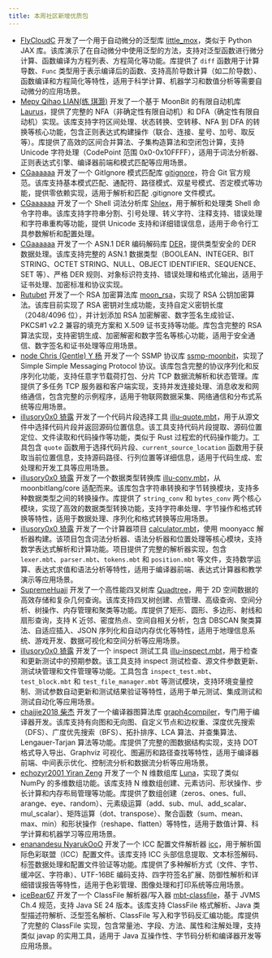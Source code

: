 ```yaml
---
title: 本周社区新增优质包
---
```


- [FlyCloudC](https://github.com/FlyCloudC) 开发了一个用于自动微分的泛型库 [little_mox](https://github.com/FlyCloudC/little_mox)，类似于 Python JAX 库。该库演示了在自动微分中使用泛型的方法，支持对泛型函数进行微分计算、函数编译为方程列表、方程简化等功能。库提供了 `diff` 函数用于计算导数、`Func` 类型用于表示编译后的函数、支持高阶导数计算（如二阶导数）、函数编译和方程简化等特性，适用于科学计算、机器学习和数值分析等需要自动微分的应用场景。
- [Mepy Qihao LIAN(练 琪灏)](https://github.com/Mepy) 开发了一个基于 MoonBit 的有限自动机库 [Laurus](https://github.com/Mepy/Laurus)，提供了完整的 NFA（非确定性有限自动机）和 DFA（确定性有限自动机）实现。该库支持字符区间处理、状态转换、空转移、NFA 到 DFA 的转换等核心功能，包含正则表达式构建操作（联合、连接、星号、加号、取反等）。库提供了高效的区间合并算法、子集构造算法和空闭包计算，支持 Unicode 字符处理（CodePoint 范围 0x0-0x10FFFF），适用于词法分析器、正则表达式引擎、编译器前端和模式匹配等应用场景。
- [CGaaaaaa](https://github.com/CGaaaaaa) 开发了一个 GitIgnore 模式匹配库 [gitignore](https://github.com/CGaaaaaa/gitignore)，符合 Git 官方规范。该库支持基本模式匹配、通配符、路径模式、双星号模式、否定模式等功能，提供零依赖实现，适用于解析和匹配 .gitignore 文件模式。
- [CGaaaaaa](https://github.com/CGaaaaaa) 开发了一个 Shell 词法分析库 [Shlex](https://github.com/CGaaaaaa/Shlex)，用于解析和处理类 Shell 命令字符串。该库支持字符串分割、引号处理、转义字符、注释支持、错误处理和字符串重构等功能，提供 Unicode 支持和详细错误信息，适用于命令行工具参数解析和配置处理。
- [CGaaaaaa](https://github.com/CGaaaaaa) 开发了一个 ASN.1 DER 编码解码库 [DER](https://github.com/CGaaaaaa/DER)，提供类型安全的 DER 数据处理。该库支持完整的 ASN.1 数据类型（BOOLEAN、INTEGER、BIT STRING、OCTET STRING、NULL、OBJECT IDENTIFIER、SEQUENCE、SET 等）、严格 DER 规则、对象标识符支持、错误处理和格式化输出，适用于证书处理、加密标准和协议实现。
- [Rutubet](https://github.com/Rutubet) 开发了一个 RSA 加密算法库 [moon_rsa](https://github.com/moonbit-community/moon_rsa)，实现了 RSA 公钥加密算法。该库目前实现了 RSA 密钥对生成功能，支持自定义密钥长度（2048/4096 位），并计划添加 RSA 加密解密、数字签名生成验证、PKCS#1 v2.2 兼容的填充方案和 X.509 证书支持等功能。库包含完整的 RSA 算法实现，支持密钥生成、加密解密和数字签名等核心功能，适用于安全通信、数字签名和证书处理等应用场景。
- [node Chris (Gentle) Y 杨](https://github.com/node) 开发了一个 SSMP 协议库 [ssmp-moonbit](https://github.com/node/ssmp-moonbit)，实现了 Simple Simple Messaging Protocol 协议。该库包含完整的协议序列化和反序列化功能，支持任意字节载荷打包、分片 TCP 数据流解析和状态管理。库提供了多任务 TCP 服务器和客户端实现，支持并发连接处理、消息收发和网络通信，包含完整的示例程序，适用于物联网数据采集、网络通信和分布式系统等应用场景。
- [illusory0x0 猗露](https://github.com/illusory0x0) 开发了一个代码片段选择工具 [illu-quote.mbt](https://github.com/illusory0x0/illu-quote.mbt)，用于从源文件中选择代码片段并返回源码位置信息。该工具支持代码片段提取、源码位置定位、文件读取和代码操作等功能，类似于 Rust 过程宏的代码操作能力。工具包含 `quote` 函数用于选择代码片段、`current_source_location` 函数用于获取当前位置信息，支持源码路径、行列位置等详细信息，适用于代码生成、宏处理和开发工具等应用场景。
- [illusory0x0 猗露](https://github.com/illusory0x0) 开发了一个数据类型转换库 [illu-conv.mbt](https://github.com/illusory0x0/illu-conv.mbt)，从 moonbitlang/core 适配而来。该库包含字符串转换和字节转换模块，支持多种数据类型之间的转换操作。库提供了 `string_conv` 和 `bytes_conv` 两个核心模块，实现了高效的数据类型转换功能，支持字符串处理、字节操作和格式转换等特性，适用于数据处理、序列化和格式转换等应用场景。
- [illusory0x0 猗露](https://github.com/illusory0x0) 开发了一个计算器项目 [calculator.mbt](https://github.com/illusory0x0/calculator.mbt)，使用 moonyacc 解析器构建。该项目包含词法分析器、语法分析器和位置处理等核心模块，支持数学表达式解析和计算功能。项目提供了完整的解析器实现，包含 `lexer.mbt`、`parser.mbt`、`tokens.mbt` 和 `position.mbt` 等文件，支持数学运算、表达式求值和语法分析等特性，适用于编译器前端、表达式计算器和教学演示等应用场景。
- [SupremeHuaji](https://github.com/SupremeHuaji) 开发了一个高性能四叉树库 [Quadtree](https://github.com/SupremeHuaji/Quadtree)，用于 2D 空间数据的高效存储和复杂几何查询。该库支持四叉树创建、点管理、高级查询、空间分析、树操作、内存管理和聚类等功能。库提供了矩形、圆形、多边形、射线和扇形查询，支持 K 近邻、密度热点、空间自相关分析，包含 DBSCAN 聚类算法、自适应插入、JSON 序列化和自动内存优化等特性，适用于地理信息系统、游戏开发、数据可视化和空间分析等应用场景。
- [illusory0x0 猗露](https://github.com/illusory0x0) 开发了一个 inspect 测试工具 [illu-inspect.mbt](https://github.com/illusory0x0/illu-inspect.mbt)，用于检查和更新测试中的预期参数。该工具支持 inspect 测试检查、源文件参数更新、测试块管理和文件管理等功能。工具包含 `inspect_test.mbt`、`test_block.mbt` 和 `test_file_manager.mbt` 等测试模块，支持环境变量控制、测试参数自动更新和测试结果验证等特性，适用于单元测试、集成测试和测试自动化等应用场景。
- [chaijie2018 柴杰](https://github.com/chaijie2018) 开发了一个编译器图算法库 [graph4compiler](https://github.com/chaijie2018/graph4compiler)，专门用于编译器开发。该库支持有向图和无向图、自定义节点和边权重、深度优先搜索（DFS）、广度优先搜索（BFS）、拓扑排序、LCA 算法、并查集算法、Lengauer-Tarjan 算法等功能。库提供了完整的图数据结构实现，支持 DOT 格式导入导出、Graphviz 可视化、图遍历和路径查找等特性，适用于编译器前端、中间表示优化、控制流分析和数据流分析等应用场景。
- [echozyr2001 Yiran Zeng](https://github.com/echozyr2001) 开发了一个 N 维数组库 [Luna](https://github.com/echozyr2001/Luna)，实现了类似 NumPy 的多维数组功能。该库支持 N 维数组创建、元素访问、形状操作、步长计算和内存布局管理等功能。库提供了数组创建（zeros、ones、full、arange、eye、random）、元素级运算（add、sub、mul、add_scalar、mul_scalar）、矩阵运算（dot、transpose）、聚合函数（sum、mean、max、min）和形状操作（reshape、flatten）等特性，适用于数值计算、科学计算和机器学习等应用场景。
- [enanandesu NyarukOoO](https://github.com/enanandesu) 开发了一个 ICC 配置文件解析器 [icc](https://github.com/enanandesu/icc)，用于解析国际色彩联盟（ICC）配置文件。该库支持 ICC 头部信息提取、文本标签解码、标签数据处理和配置文件验证等功能。库提供了多种解析方式（文件、字节、缓冲区、字符串）、UTF-16BE 编码支持、四字符签名扩展、防御性解析和详细错误报告等特性，适用于色彩管理、图像处理和打印系统等应用场景。
- [iceBear67](https://github.com/iceBear67) 开发了一个 ClassFile 解析器/写入器 [mbt-classfile](https://github.com/iceBear67/mbt-classfile)，基于 JVMS Ch.4 规范，支持 Java SE 24 版本。该库支持 ClassFile 格式解析、Java 类型描述符解析、泛型签名解析、ClassFile 写入和字节码反汇编功能。库提供了完整的 ClassFile 实现，包含常量池、字段、方法、属性和注解处理，支持类似 javap 的实用工具，适用于 Java 互操作性、字节码分析和编译器开发等应用场景。
